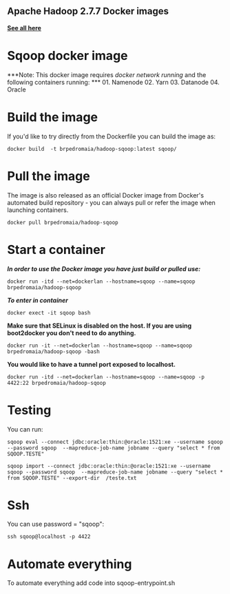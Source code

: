 ## Apache Hadoop 2.7.7 Docker images
**[See all here](https://hub.docker.com/r/brpedromaia/hadoop/)**
# Sqoop docker image

***Note: This docker image requires *docker network running* and the following containers running: ***
    01. Namenode
    02. Yarn
    03. Datanode
    04. Oracle
   
# Build the image

If you'd like to try directly from the Dockerfile you can build the image as:

```
docker build  -t brpedromaia/hadoop-sqoop:latest sqoop/
```

# Pull the image

The image is also released as an official Docker image from Docker's automated build repository - you can always pull or refer the image when launching containers.

```
docker pull brpedromaia/hadoop-sqoop
```


# Start a container

***In order to use the Docker image you have just build or pulled use:***

```
docker run -itd --net=dockerlan --hostname=sqoop --name=sqoop brpedromaia/hadoop-sqoop
```

***To enter in container***

```
docker exect -it sqoop bash
```

**Make sure that SELinux is disabled on the host. If you are using boot2docker you don't need to do anything.**

```
docker run -it --net=dockerlan --hostname=sqoop --name=sqoop brpedromaia/hadoop-sqoop -bash
```

**You would like to have a tunnel port exposed to localhost.**

```
docker run -itd --net=dockerlan --hostname=sqoop --name=sqoop -p 4422:22 brpedromaia/hadoop-sqoop
```

# Testing

You can run:

```
sqoop eval --connect jdbc:oracle:thin:@oracle:1521:xe --username sqoop --password sqoop  --mapreduce-job-name jobname --query "select * from SQOOP.TESTE"

sqoop import --connect jdbc:oracle:thin:@oracle:1521:xe --username sqoop --password sqoop  --mapreduce-job-name jobname --query "select * from SQOOP.TESTE" --export-dir  /teste.txt

```

# Ssh

You can use password = "sqoop":

```
ssh sqoop@localhost -p 4422

```

# Automate everything

To automate everything add code into sqoop-entrypoint.sh 